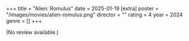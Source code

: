 +++
title = "Alien: Romulus"
date = 2025-01-19
[extra]
poster = "/images/movies/alien-romulus.png"
director = ""
rating = 4
year = 2024
genre = []
+++

(No review available.)
